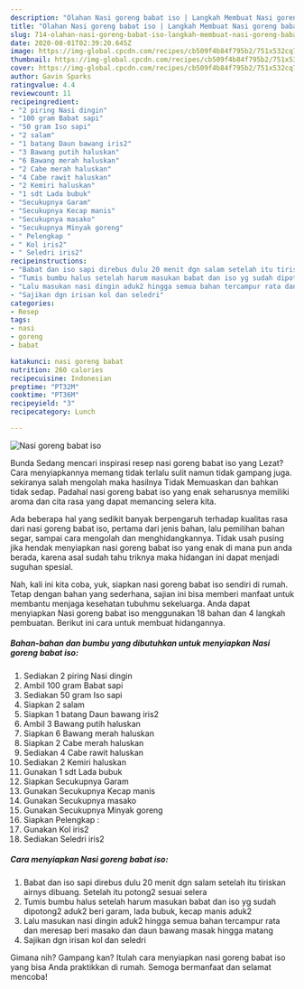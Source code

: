 ```yaml
---
description: "Olahan Nasi goreng babat iso | Langkah Membuat Nasi goreng babat iso Yang Paling Enak"
title: "Olahan Nasi goreng babat iso | Langkah Membuat Nasi goreng babat iso Yang Paling Enak"
slug: 714-olahan-nasi-goreng-babat-iso-langkah-membuat-nasi-goreng-babat-iso-yang-paling-enak
date: 2020-08-01T02:39:20.645Z
image: https://img-global.cpcdn.com/recipes/cb509f4b84f795b2/751x532cq70/nasi-goreng-babat-iso-foto-resep-utama.jpg
thumbnail: https://img-global.cpcdn.com/recipes/cb509f4b84f795b2/751x532cq70/nasi-goreng-babat-iso-foto-resep-utama.jpg
cover: https://img-global.cpcdn.com/recipes/cb509f4b84f795b2/751x532cq70/nasi-goreng-babat-iso-foto-resep-utama.jpg
author: Gavin Sparks
ratingvalue: 4.4
reviewcount: 11
recipeingredient:
- "2 piring Nasi dingin"
- "100 gram Babat sapi"
- "50 gram Iso sapi"
- "2 salam"
- "1 batang Daun bawang iris2"
- "3 Bawang putih haluskan"
- "6 Bawang merah haluskan"
- "2 Cabe merah haluskan"
- "4 Cabe rawit haluskan"
- "2 Kemiri haluskan"
- "1 sdt Lada bubuk"
- "Secukupnya Garam"
- "Secukupnya Kecap manis"
- "Secukupnya masako"
- "Secukupnya Minyak goreng"
- " Pelengkap "
- " Kol iris2"
- " Seledri iris2"
recipeinstructions:
- "Babat dan iso sapi direbus dulu 20 menit dgn salam setelah itu tiriskan airnys dibuang. Setelah itu potong2 sesuai selera"
- "Tumis bumbu halus setelah harum masukan babat dan iso yg sudah dipotong2 aduk2 beri garam, lada bubuk, kecap manis aduk2"
- "Lalu masukan nasi dingin aduk2 hingga semua bahan tercampur rata dan meresap beri masako dan daun bawang masak hingga matang"
- "Sajikan dgn irisan kol dan seledri"
categories:
- Resep
tags:
- nasi
- goreng
- babat

katakunci: nasi goreng babat 
nutrition: 260 calories
recipecuisine: Indonesian
preptime: "PT32M"
cooktime: "PT36M"
recipeyield: "3"
recipecategory: Lunch

---
```



![Nasi goreng babat iso](https://img-global.cpcdn.com/recipes/cb509f4b84f795b2/751x532cq70/nasi-goreng-babat-iso-foto-resep-utama.jpg)

Bunda Sedang mencari inspirasi resep nasi goreng babat iso yang Lezat? Cara menyiapkannya memang tidak terlalu sulit namun tidak gampang juga. sekiranya salah mengolah maka hasilnya Tidak Memuaskan dan bahkan tidak sedap. Padahal nasi goreng babat iso yang enak seharusnya memiliki aroma dan cita rasa yang dapat memancing selera kita.

Ada beberapa hal yang sedikit banyak berpengaruh terhadap kualitas rasa dari nasi goreng babat iso, pertama dari jenis bahan, lalu pemilihan bahan segar, sampai cara mengolah dan menghidangkannya. Tidak usah pusing jika hendak menyiapkan nasi goreng babat iso yang enak di mana pun anda berada, karena asal sudah tahu triknya maka hidangan ini dapat menjadi suguhan spesial.




Nah, kali ini kita coba, yuk, siapkan nasi goreng babat iso sendiri di rumah. Tetap dengan bahan yang sederhana, sajian ini bisa memberi manfaat untuk membantu menjaga kesehatan tubuhmu sekeluarga. Anda dapat menyiapkan Nasi goreng babat iso menggunakan 18 bahan dan 4 langkah pembuatan. Berikut ini cara untuk membuat hidangannya.

<!--inarticleads1-->

##### Bahan-bahan dan bumbu yang dibutuhkan untuk menyiapkan Nasi goreng babat iso:

1. Sediakan 2 piring Nasi dingin
1. Ambil 100 gram Babat sapi
1. Sediakan 50 gram Iso sapi
1. Siapkan 2 salam
1. Siapkan 1 batang Daun bawang iris2
1. Ambil 3 Bawang putih haluskan
1. Siapkan 6 Bawang merah haluskan
1. Siapkan 2 Cabe merah haluskan
1. Sediakan 4 Cabe rawit haluskan
1. Sediakan 2 Kemiri haluskan
1. Gunakan 1 sdt Lada bubuk
1. Siapkan Secukupnya Garam
1. Gunakan Secukupnya Kecap manis
1. Gunakan Secukupnya masako
1. Gunakan Secukupnya Minyak goreng
1. Siapkan  Pelengkap :
1. Gunakan  Kol iris2
1. Sediakan  Seledri iris2




<!--inarticleads2-->

##### Cara menyiapkan Nasi goreng babat iso:

1. Babat dan iso sapi direbus dulu 20 menit dgn salam setelah itu tiriskan airnys dibuang. Setelah itu potong2 sesuai selera
1. Tumis bumbu halus setelah harum masukan babat dan iso yg sudah dipotong2 aduk2 beri garam, lada bubuk, kecap manis aduk2
1. Lalu masukan nasi dingin aduk2 hingga semua bahan tercampur rata dan meresap beri masako dan daun bawang masak hingga matang
1. Sajikan dgn irisan kol dan seledri




Gimana nih? Gampang kan? Itulah cara menyiapkan nasi goreng babat iso yang bisa Anda praktikkan di rumah. Semoga bermanfaat dan selamat mencoba!
